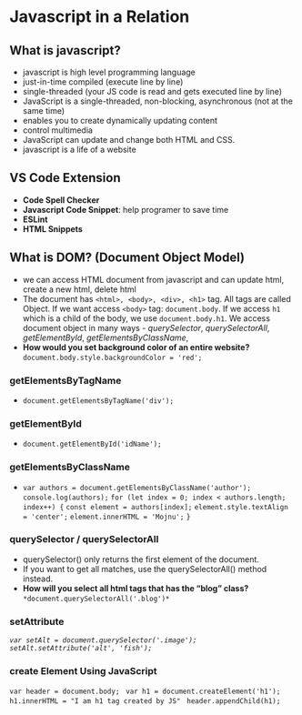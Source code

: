 # Javascript in a Relation
## What is javascript?
- javascript is high level programming language
- just-in-time compiled (execute line by line)
- single-threaded (your JS code is read and gets executed line by line)
- JavaScript is a single-threaded, non-blocking, asynchronous (not at the same time)
- enables you to create dynamically updating content
- control multimedia
- JavaScript can update and change both HTML and CSS.
- javascript is a life of a website

## VS Code Extension

- **Code Spell Checker**
- **Javascript Code Snippet**: help programer to save time
- **ESLint**
- **HTML Snippets**
##  What is DOM? (Document Object Model)
- we can access HTML document from javascript and can update html, create a new html, delete html
- The document has `<html>, <body>, <div>, <h1>` tag. All tags are called Object. If we want access `<body>` tag: `document.body`. If we access `h1` which is a child of the body, we use `document.body.h1`. We access document object in many ways -
*querySelector*,
*querySelectorAll*,
*getElementById*,
*getElementsByClassName*,
- **How would you set background color of an entire website?** `document.body.style.backgroundColor = 'red';`

### getElementsByTagName
- `document.getElementsByTagName('div');` 
### getElementById
- `document.getElementById('idName');`
### getElementsByClassName
- `var authors = document.getElementsByClassName('author');`
        `console.log(authors);`
        `for (let index = 0; index < authors.length; index++) {`
            `const element = authors[index];`
            `element.style.textAlign = 'center';`
            `element.innerHTML = 'Mojnu';`
        `}`
### querySelector / querySelectorAll
- querySelector() only returns the first element of the document. 
- If you want to get all matches, use the querySelectorAll() method instead.
- **How will you select all html tags that has the “blog” class?** `*document.querySelectorAll('.blog')*`

### setAttribute
*`var setAlt = document.querySelector('.image');`*
*`setAlt.setAttribute('alt', 'fish');`*

### create Element Using JavaScript
`var header = document.body;`
      ` var h1 = document.createElement('h1');`
       ` h1.innerHTML = "I am h1 tag created by JS"`
       ` header.appendChild(h1);`
